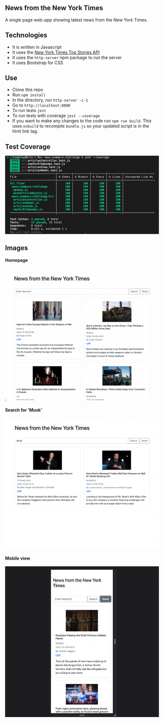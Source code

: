 ## News from the New York Times

A single page web-app showing latest news from the New York Times.

## Technologies

- It is written in Javascript
- It uses the [New York Times Top Stories API](https://developer.nytimes.com/docs/top-stories-product/1/overview)
- It uses the `http-server` npm package to run the server
- It uses Bootstrap for CSS

## Use

- Clone this repo
- Run `npm install`
- In the directory, run `http-server -c-1`
- Go to `http://localhost:8080`
- To run tests `jest`
- To run tests with coverage `jest --coverage`
- If you want to make any changes to the code run `npm run build`. This uses `esbuild` to recompile `bundle.js` so your updated script is in the html link tag.

## Test Coverage

![Homepage](./images/test-coverage.png)

## Images

#### Homepage

![Homepage](./images/homepage.png)

#### Search for 'Musk'

![Search page](./images/search.png)

#### Mobile view

![Mobile view](./images/mobile.png)
